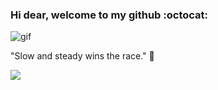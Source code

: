 ### Hi dear, welcome to my github :octocat:


![gif](https://web.archive.org/web/20090821185927/http://geocities.com/SiliconValley/Peaks/8552/reviews/images/computer.gif)

"Slow and steady wins the race."    :turtle:


![](https://komarev.com/ghpvc/?username=DannielWhatever&color=green)

<!--
**DannielWhatever/dannielwhatever** is a ✨ _special_ ✨ repository because its `README.md` (this file) appears on your GitHub profile.

Here are some ideas to get you started:

- 🔭 I’m currently working on ...
- 🌱 I’m currently learning ...
- 👯 I’m looking to collaborate on ...
- 🤔 I’m looking for help with ...
- 💬 Ask me about ...
- 📫 How to reach me: ...
- 😄 Pronouns: ...
- ⚡ Fun fact: ...
-->

